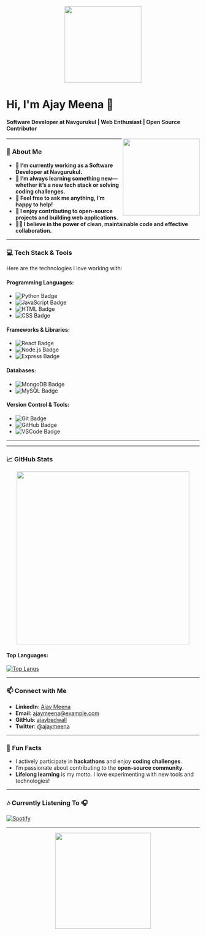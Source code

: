 <p align="center">
    <img src="https://github.com/thompsonemerson/thompsonemerson/raw/master/cover-thompson.png" height="200"/>
</p>

# Hi, I'm **Ajay Meena** 👋
#### Software Developer at **Navgurukul** | Web Enthusiast | Open Source Contributor

<p align="center">
    <img align="right" src="https://user-images.githubusercontent.com/5713670/87202985-820dcb80-c2b6-11ea-9f56-7ec461c497c3.gif" width="200">
</p>

---

### 🚀 **About Me**
- **🔭 I’m currently working as a Software Developer at Navgurukul.**
- **🌱 I’m always learning something new—whether it’s a new tech stack or solving coding challenges.**
- **💬 Feel free to ask me anything, I’m happy to help!**
- **🎯 I enjoy contributing to open-source projects and building web applications.**
- **🧑‍💻 I believe in the power of clean, maintainable code and effective collaboration.**

---

### 💻 **Tech Stack & Tools**
Here are the technologies I love working with:

#### **Programming Languages**:
- ![Python Badge](https://img.shields.io/badge/-Python-blue?style=flat&logo=python&logoColor=white)
- ![JavaScript Badge](https://img.shields.io/badge/-JavaScript-yellow?style=flat&logo=javascript&logoColor=white)
- ![HTML Badge](https://img.shields.io/badge/-HTML-orange?style=flat&logo=html5&logoColor=white)
- ![CSS Badge](https://img.shields.io/badge/-CSS-blue?style=flat&logo=css3&logoColor=white)

#### **Frameworks & Libraries**:
- ![React Badge](https://img.shields.io/badge/-React-61DAFB?style=flat&logo=react&logoColor=black)
- ![Node.js Badge](https://img.shields.io/badge/-Node.js-green?style=flat&logo=node.js&logoColor=white)
- ![Express Badge](https://img.shields.io/badge/-Express-black?style=flat&logo=express&logoColor=white)

#### **Databases**:
- ![MongoDB Badge](https://img.shields.io/badge/-MongoDB-4EA94B?style=flat&logo=mongodb&logoColor=white)
- ![MySQL Badge](https://img.shields.io/badge/-MySQL-4479A1?style=flat&logo=mysql&logoColor=white)

#### **Version Control & Tools**:
- ![Git Badge](https://img.shields.io/badge/-Git-orange?style=flat&logo=git&logoColor=white)
- ![GitHub Badge](https://img.shields.io/badge/-GitHub-181717?style=flat&logo=github&logoColor=white)
- ![VSCode Badge](https://img.shields.io/badge/-VSCode-007ACC?style=flat&logo=visual-studio-code&logoColor=white)

---

---

### 📈 **GitHub Stats**

<div align="center">
    <img src="https://github-readme-stats-sigma-five.vercel.app/api?username=ajaybedwall&show_icons=true&theme=tokyonight" width="450" />
</div>

#### **Top Languages**:
[![Top Langs](https://github-readme-stats.vercel.app/api/top-langs/?username=ajaybedwall&langs_count=10&layout=compact)](https://github.com/ajaybedwall)

---

### 📫 **Connect with Me**
- **LinkedIn**: [Ajay Meena](https://www.linkedin.com/in/ajaymeena)
- **Email**: [ajaymeena@example.com](mailto:ajaymeena@example.com)
- **GitHub**: [ajaybedwall](https://github.com/ajaybedwall)
- **Twitter**: [@ajaymeena](https://twitter.com/ajaymeena)

---

### 🎯 **Fun Facts**
- I actively participate in **hackathons** and enjoy **coding challenges**.
- I’m passionate about contributing to the **open-source community**.
- **Lifelong learning** is my motto. I love experimenting with new tools and technologies!

---

### 🎶 **Currently Listening To** 🎧
[![Spotify](https://img.shields.io/badge/Listen_on_Spotify-green?style=flat&logo=spotify&logoColor=white)](https://open.spotify.com)

---

<p align="center">
    <a href="https://www.youtube.com/watch?v=dQw4w9WgXcQ">
        <img src="https://user-images.githubusercontent.com/73097560/115834477-dbab4500-a447-11eb-908a-139a6edaec5c.gif" width="250">
    </a>
</p>
